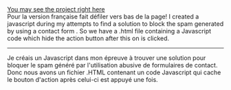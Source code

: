 <html><a href= "https://nospam.firebaseapp.com/"> You may see the project right here</a> <br></html>
Pour la version française fait défiler vers bas de la page!  
I created a javascript during my attempts to find a solution to block the spam generated by using a contact form . 
So we have a .html file containing a Javascript code which hide  the action button after this on is clicked.  
<html><hr></html> 
Je créais un Javascript dans mon épreuve à trouver une solution pour bloquer le spam généré par l'utilisation abusive de formulaires de contact. Donc nous avons un fichier .HTML contenant un code Javascript qui cache le bouton d'action après celui-ci est appuyé une fois.
